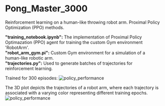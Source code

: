 # Pong_Master_3000
Reinforcement learning on a human-like throwing robot arm. Proximal Policy Optimization (PPO) methods.

**"training_notebook.ipynb":** The implementation of Proximal Policy Optimazation (PPO) agent for training the custom Gym environment 'RobotArm'.  <br />
**"robot_arm_gym.pi":** Custom Gym environment for a simulation of a human-like robotic arm.  <br />
**"trajectories.py":** Used to generate batches of trajectories for reinforcement learning.  <br />

Trained for 300 episodes:
![policy_performance](https://github.com/SimonBakJeppesen/Pong_Master_3000/assets/55833078/da0b1a3b-ae25-4054-93fc-453cc3b59b4a)


The 3D plot depicts the trajectories of a robot arm, where each trajectory is associated with a varying color representing different training epochs.
![policy_performance](https://github.com/SimonBakJeppesen/Pong_Master_3000/assets/55833078/d19e1e44-f38e-4c21-9070-6572b82bc928)
